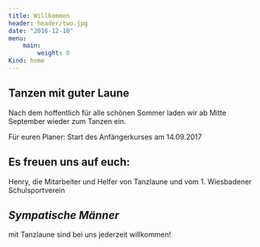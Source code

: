 ```yaml
---
title: Willkommen
header: header/two.jpg
date: "2016-12-10"
menu:
    main:
        weight: 0
Kind: home
---
```


## Tanzen mit guter Laune

Nach dem hoffentlich für alle schönen Sommer laden wir ab Mitte September wieder zum Tanzen ein.

Für euren Planer: Start des Anfängerkurses am 14.09.2017

## Es freuen uns auf euch:  
Henry, die Mitarbeiter und Helfer von Tanzlaune und vom 1. Wiesbadener Schulsportverein

## *Sympatische Männer*  
mit Tanzlaune sind bei uns jederzeit willkommen!
